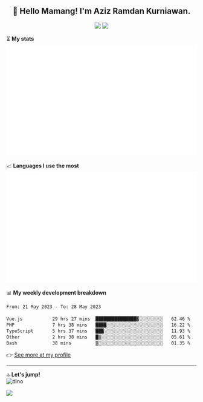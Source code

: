 <h2 align="center">👋 Hello Mamang! I'm Aziz Ramdan Kurniawan.</h2>  
<p align="center">
  <img src="https://komarev.com/ghpvc/?username=azizramdan">
  <img src="https://wakatime.com/badge/user/90056fa0-4c31-4eca-954e-2a3ac05896f9.svg">
</p>
    
⏳ **My stats**  
![](https://raw.githubusercontent.com/azizramdan/github-stats/master/generated/overview.svg#gh-dark-mode-only)

📈 **Languages I use the most**  
![](https://raw.githubusercontent.com/azizramdan/github-stats/master/generated/languages.svg#gh-dark-mode-only)

📊 **My weekly development breakdown**
<!--START_SECTION:waka-->

```text
From: 21 May 2023 - To: 28 May 2023

Vue.js           29 hrs 27 mins  ███████████████▓░░░░░░░░░   62.46 %
PHP              7 hrs 38 mins   ████░░░░░░░░░░░░░░░░░░░░░   16.22 %
TypeScript       5 hrs 37 mins   ███░░░░░░░░░░░░░░░░░░░░░░   11.93 %
Other            2 hrs 38 mins   █▒░░░░░░░░░░░░░░░░░░░░░░░   05.61 %
Bash             38 mins         ▒░░░░░░░░░░░░░░░░░░░░░░░░   01.35 %
```

<!--END_SECTION:waka-->
👉 [See more at my profile](https://wakatime.com/@azizramdan)
***
🔝 **Let's jump!**  
![dino](https://raw.githubusercontent.com/azizramdan/azizramdan/master/dino.gif)  

![](https://hit.yhype.me/github/profile?user_id=27954794)
